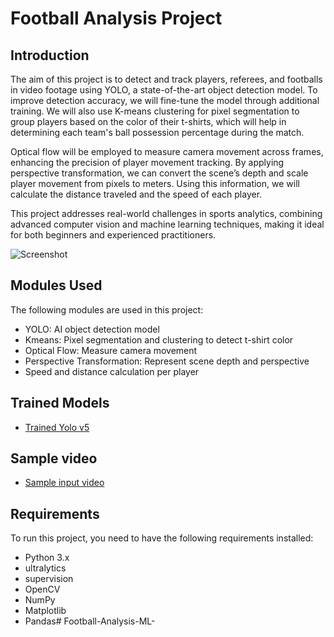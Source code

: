# Football Analysis Project

## Introduction
The aim of this project is to detect and track players, referees, and footballs in video footage using YOLO, a state-of-the-art object detection model. To improve detection accuracy, we will fine-tune the model through additional training. We will also use K-means clustering for pixel segmentation to group players based on the color of their t-shirts, which will help in determining each team's ball possession percentage during the match.

Optical flow will be employed to measure camera movement across frames, enhancing the precision of player movement tracking. By applying perspective transformation, we can convert the scene’s depth and scale player movement from pixels to meters. Using this information, we will calculate the distance traveled and the speed of each player.

This project addresses real-world challenges in sports analytics, combining advanced computer vision and machine learning techniques, making it ideal for both beginners and experienced practitioners.

![Screenshot](output_videos/screenshot.png)

## Modules Used
The following modules are used in this project:
- YOLO: AI object detection model
- Kmeans: Pixel segmentation and clustering to detect t-shirt color
- Optical Flow: Measure camera movement
- Perspective Transformation: Represent scene depth and perspective
- Speed and distance calculation per player

## Trained Models
- [Trained Yolo v5](https://drive.google.com/file/d/1DC2kCygbBWUKheQ_9cFziCsYVSRw6axK/view?usp=sharing)

## Sample video
-  [Sample input video](https://drive.google.com/file/d/1t6agoqggZKx6thamUuPAIdN_1zR9v9S_/view?usp=sharing)

## Requirements
To run this project, you need to have the following requirements installed:
- Python 3.x
- ultralytics
- supervision
- OpenCV
- NumPy
- Matplotlib
- Pandas# Football-Analysis-ML-
